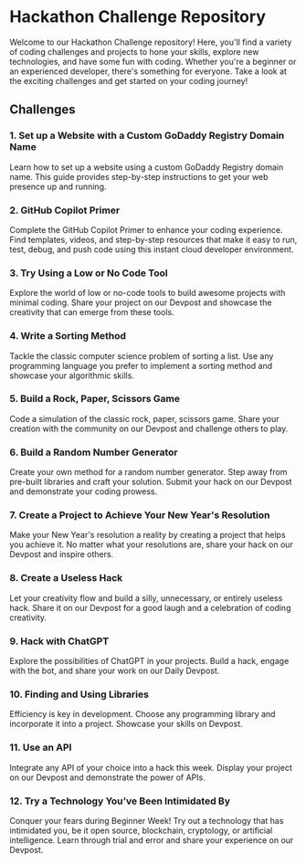 # Hackathon Challenge Repository

Welcome to our Hackathon Challenge repository! Here, you'll find a variety of coding challenges and projects to hone your skills, explore new technologies, and have some fun with coding. Whether you're a beginner or an experienced developer, there's something for everyone. Take a look at the exciting challenges and get started on your coding journey!

## Challenges

### 1. Set up a Website with a Custom GoDaddy Registry Domain Name
Learn how to set up a website using a custom GoDaddy Registry domain name. This guide provides step-by-step instructions to get your web presence up and running.

### 2. GitHub Copilot Primer
Complete the GitHub Copilot Primer to enhance your coding experience. Find templates, videos, and step-by-step resources that make it easy to run, test, debug, and push code using this instant cloud developer environment.

### 3. Try Using a Low or No Code Tool
Explore the world of low or no-code tools to build awesome projects with minimal coding. Share your project on our Devpost and showcase the creativity that can emerge from these tools.

### 4. Write a Sorting Method
Tackle the classic computer science problem of sorting a list. Use any programming language you prefer to implement a sorting method and showcase your algorithmic skills.

### 5. Build a Rock, Paper, Scissors Game
Code a simulation of the classic rock, paper, scissors game. Share your creation with the community on our Devpost and challenge others to play.

### 6. Build a Random Number Generator
Create your own method for a random number generator. Step away from pre-built libraries and craft your solution. Submit your hack on our Devpost and demonstrate your coding prowess.

### 7. Create a Project to Achieve Your New Year's Resolution
Make your New Year's resolution a reality by creating a project that helps you achieve it. No matter what your resolutions are, share your hack on our Devpost and inspire others.

### 8. Create a Useless Hack
Let your creativity flow and build a silly, unnecessary, or entirely useless hack. Share it on our Devpost for a good laugh and a celebration of coding creativity.

### 9. Hack with ChatGPT
Explore the possibilities of ChatGPT in your projects. Build a hack, engage with the bot, and share your work on our Daily Devpost.

### 10. Finding and Using Libraries
Efficiency is key in development. Choose any programming library and incorporate it into a project. Showcase your skills on Devpost.

### 11. Use an API
Integrate any API of your choice into a hack this week. Display your project on our Devpost and demonstrate the power of APIs.

### 12. Try a Technology You’ve Been Intimidated By
Conquer your fears during Beginner Week! Try out a technology that has intimidated you, be it open source, blockchain, cryptology, or artificial intelligence. Learn through trial and error and share your experience on our Devpost.

